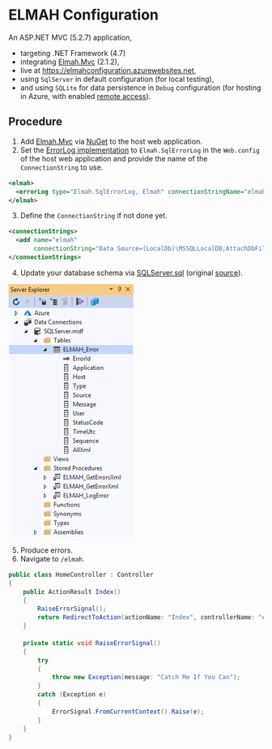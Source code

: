 # ELMAH Configuration

An ASP.NET MVC (5.2.7) application, 

- targeting .NET Framework (4.7)
- integrating [Elmah.Mvc](https://github.com/alexbeletsky/elmah-mvc) (2.1.2),
- live at https://elmahconfiguration.azurewebsites.net, 
- using `SqlServer` in default configuration (for local testing),
- and using `SQLite` for data persistence in `Debug` configuration (for hosting in Azure, with enabled [remote access](https://code.google.com/archive/p/elmah/wikis/SecuringErrorLogPages.wiki)).

## Procedure

1. Add [Elmah.Mvc](https://github.com/alexbeletsky/elmah-mvc) via [NuGet](https://www.nuget.org/packages/Elmah.MVC/) to the host web application.
2. Set the [ErrorLog implementation](https://elmah.github.io/a/error-log-implementations/) to `Elmah.SqlErrorLog` in the `Web.config` of the host web application and provide the name of the `ConnectionString` to use.

```xml
<elmah>
  <errorLog type="Elmah.SqlErrorLog, Elmah" connectionStringName="elmah" />
</elmah>
```

3. Define the `ConnectionString` if not done yet.

```xml
<connectionStrings>
  <add name="elmah"
       connectionString="Data Source=(LocalDb)\MSSQLLocalDB;AttachDbFilename=|DataDirectory|\SQLServer.mdf;Integrated Security=True" />
</connectionStrings>
```

4. Update your database schema via [SQLServer.sql]() (original [source](https://github.com/elmah/SqlErrorLog)).

![Schema](ElmahConfiguration/Content/Schema.png)

5. Produce errors.
6. Navigate to `/elmah`.

```csharp
public class HomeController : Controller
{
    public ActionResult Index()
    {
        RaiseErrorSignal();
        return RedirectToAction(actionName: "Index", controllerName: "elmah");
    }

    private static void RaiseErrorSignal()
    {
        try
        {
            throw new Exception(message: "Catch Me If You Can");
        }
        catch (Exception e)
        {
            ErrorSignal.FromCurrentContext().Raise(e);
        }
    }
}
```

